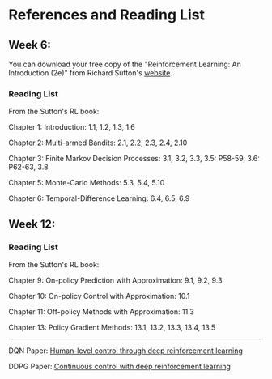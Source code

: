 # References and Reading List

## Week 6:

You can download your free copy of the "Reinforcement Learning: An Introduction (2e)" from Richard Sutton's [website](http://incompleteideas.net/book/RLbook2020.pdf).

### Reading List
From the Sutton's RL book:

Chapter 1: Introduction: 1.1, 1.2, 1.3, 1.6

Chapter 2: Multi-armed Bandits: 2.1, 2.2, 2.3, 2.4, 2.10

Chapter 3: Finite Markov Decision Processes: 3.1, 3.2, 3.3, 3.5: P58-59, 3.6: P62-63, 3.8

Chapter 5: Monte-Carlo Methods: 5.3, 5.4, 5.10

Chapter 6: Temporal-Difference Learning: 6.4, 6.5, 6.9

## Week 12:

### Reading List
From the Sutton's RL book:

Chapter 9: On-policy Prediction with Approximation: 9.1, 9.2, 9.3

Chapter 10: On-policy Control with Approximation: 10.1

Chapter 11: Off-policy Methods with Approximation: 11.3

Chapter 13: Policy Gradient Methods: 13.1, 13.2, 13.3, 13.4, 13.5

<hr />
DQN Paper: <a href="https://www.nature.com/articles/nature14236">Human-level control through deep reinforcement learning</a>

DDPG Paper: <a href="https://arxiv.org/abs/1509.02971">Continuous control with deep reinforcement learning</a>
